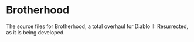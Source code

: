 # Brotherhood
The source files for Brotherhood, a total overhaul for Diablo II: Resurrected, as it is being developed.
